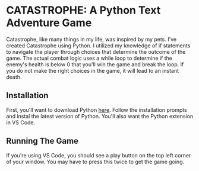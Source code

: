 # CATASTROPHE: A Python Text Adventure Game

Catastrophe, like many things in my life, was inspired by my pets. I've created Catastrophe using Python. I utilized my knowledge of if statements to navigate the player through choices that determine the outcome of the game. The actual combat logic uses a while loop to determine if the enemy's health is below 0 that you'll win the game and break the loop. If you do not make the right choices in the game, it will lead to an instant death.

## Installation

First, you'll want to download Python <a href="https://www.python.org/downloads/">here</a>. Follow the installation prompts and instal the latest version of Python. You'll also want the Python extension in VS Code.

## Running The Game

If you're using VS Code, you should see a play button on the top left corner of your window. You may have to press this twice to get the game going.
